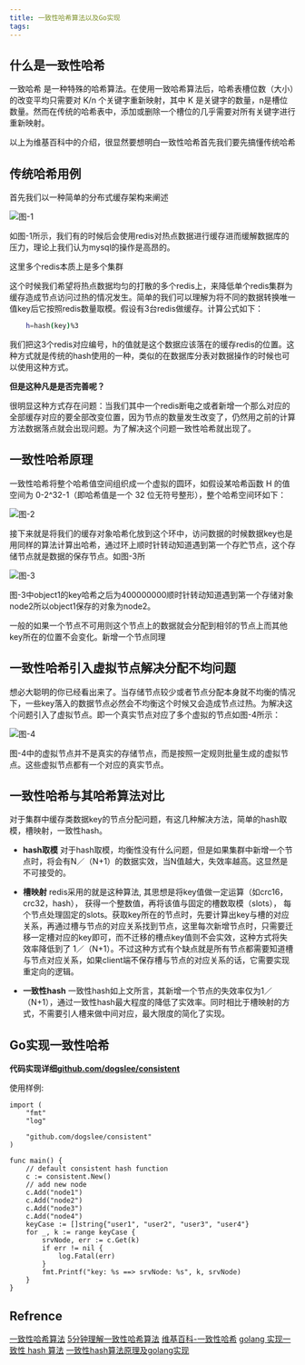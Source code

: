 ```yaml
---
title: 一致性哈希算法以及Go实现
tags:
---
```


## 什么是一致性哈希

一致哈希 是一种特殊的哈希算法。在使用一致哈希算法后，哈希表槽位数（大小）的改变平均只需要对 K/n 个关键字重新映射，其中 K 是关键字的数量，n是槽位数量。然而在传统的哈希表中，添加或删除一个槽位的几乎需要对所有关键字进行重新映射。

以上为维基百科中的介绍，很显然要想明白一致性哈希首先我们要先搞懂传统哈希

## 传统哈希用例

首先我们以一种简单的分布式缓存架构来阐述

![图-1](/img/hash/redis-hash-cache.jpg)

如图-1所示，我们有的时候后会使用redis对热点数据进行缓存进而缓解数据库的压力，理论上我们认为mysql的操作是高昂的。

<p class="note note-success">这里多个redis本质上是多个集群</p>

这个时候我们希望将热点数据均匀的打散的多个redis上，来降低单个redis集群为缓存造成节点访问过热的情况发生。简单的我们可以理解为将不同的数据转换唯一值key后它按照redis数量取模。假设有3台redis做缓存。计算公式如下：

```bash
    h=hash(key)%3
```

我们把这3个redis对应编号，h的值就是这个数据应该落在的缓存redis的位置。这种方式就是传统的hash使用的一种，类似的在数据库分表对数据操作的时候也可以使用这种方式。

**但是这种凡是是否完善呢？**

很明显这种方式存在问题：当我们其中一个redis断电之或者新增一个那么对应的全部缓存对应的要全部改变位置，因为节点的数量发生改变了，仍然用之前的计算方法数据落点就会出现问题。为了解决这个问题一致性哈希就出现了。

## 一致性哈希原理

一致性哈希将整个哈希值空间组织成一个虚拟的圆环，如假设某哈希函数 H 的值空间为 0-2^32-1（即哈希值是一个 32 位无符号整形），整个哈希空间环如下：

![图-2](/img/hash/cricle-hash-1.jpg)

接下来就是将我们的缓存对象哈希化放到这个环中，访问数据的时候数据key也是用同样的算法计算出哈希，通过环上顺时针转动知道遇到第一个存贮节点，这个存储节点就是数据的保存节点。如图-3所

![图-3](/img/hash/cricle-hash-2.png)

图-3中object1的key哈希之后为400000000顺时针转动知道遇到第一个存储对象node2所以object1保存的对象为node2。

<p class="note note-primary">一般的如果一个节点不可用则这个节点上的数据就会分配到相邻的节点上而其他key所在的位置不会变化。新增一个节点同理</p>

## 一致性哈希引入虚拟节点解决分配不均问题

想必大聪明的你已经看出来了。当存储节点较少或者节点分配本身就不均衡的情况下，一些key落入的数据节点必然会不均衡这个时候又会造成节点过热。为解决这个问题引入了虚拟节点。即一个真实节点对应了多个虚拟的节点如图-4所示：

![图-4](/img/hash/cricle-hash-3.png)

图-4中的虚拟节点并不是真实的存储节点，而是按照一定规则批量生成的虚拟节点。这些虚拟节点都有一个对应的真实节点。

## 一致性哈希与其哈希算法对比

对于集群中缓存类数据key的节点分配问题，有这几种解决方法，简单的hash取模，槽映射，一致性hash。

- **hash取模**
对于hash取模，均衡性没有什么问题，但是如果集群中新增一个节点时，将会有N／（N+1）的数据实效，当N值越大，失效率越高。这显然是不可接受的。

- **槽映射**
redis采用的就是这种算法, 其思想是将key值做一定运算（如crc16， crc32，hash）， 获得一个整数值，再将该值与固定的槽数取模（slots）， 每个节点处理固定的slots。获取key所在的节点时，先要计算出key与槽的对应关系，再通过槽与节点的对应关系找到节点，这里每次新增节点时，只需要迁移一定槽对应的key即可，而不迁移的槽点key值则不会实效，这种方式将失效率降低到了 1／（N+1）。不过这种方式有个缺点就是所有节点都需要知道槽与节点对应关系，如果client端不保存槽与节点的对应关系的话，它需要实现重定向的逻辑。

- **一致性hash**
一致性hash如上文所言，其新增一个节点的失效率仅为1／（N+1），通过一致性hash最大程度的降低了实效率。同时相比于槽映射的方式，不需要引人槽来做中间对应，最大限度的简化了实现。

## Go实现一致性哈希

**代码实现详细[github.com/dogslee/consistent](https://github.com/dogslee/consistent)**

使用样例:

```golang
import (
	"fmt"
	"log"

	"github.com/dogslee/consistent"
)

func main() {
	// default consistent hash function
	c := consistent.New()
	// add new node
	c.Add("node1")
	c.Add("node2")
	c.Add("node3")
	c.Add("node4")
	keyCase := []string{"user1", "user2", "user3", "user4"}
	for _, k := range keyCase {
		srvNode, err := c.Get(k)
		if err != nil {
			log.Fatal(err)
		}
		fmt.Printf("key: %s ==> srvNode: %s", k, srvNode)
	}
}
```

## Refrence

[一致性哈希算法](https://wizardforcel.gitbooks.io/the-art-of-programming-by-july/content/a.3.html)
[5分钟理解一致性哈希算法](https://juejin.cn/post/6844903750860013576)
[维基百科-一致性哈希](https://zh.wikipedia.org/wiki/%E4%B8%80%E8%87%B4%E5%93%88%E5%B8%8C)
[golang 实现一致性 hash 算法](https://xie.infoq.cn/article/78043810ecc807d1896c6f3f2)
[一致性hash算法原理及golang实现](https://segmentfault.com/a/1190000013533592)
